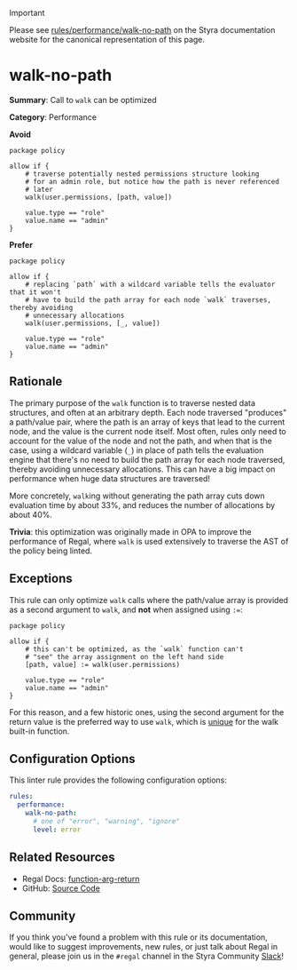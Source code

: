 > [!IMPORTANT]
> Please see [rules/performance/walk-no-path](https://docs.styra.com/regal/rules/performance/walk-no-path) on the Styra documentation website for the canonical representation of this page.

# walk-no-path

**Summary**: Call to `walk` can be optimized

**Category**: Performance

**Avoid**
```rego
package policy

allow if {
    # traverse potentially nested permissions structure looking
    # for an admin role, but notice how the path is never referenced
    # later
    walk(user.permissions, [path, value])

    value.type == "role"
    value.name == "admin"
}
```

**Prefer**
```rego
package policy

allow if {
    # replacing `path` with a wildcard variable tells the evaluator that it won't
    # have to build the path array for each node `walk` traverses, thereby avoiding
    # unnecessary allocations
    walk(user.permissions, [_, value])

    value.type == "role"
    value.name == "admin"
}
```

## Rationale

The primary purpose of the `walk` function is to traverse nested data structures, and often at an arbitrary depth.
Each node traversed "produces" a path/value pair, where the path is an array of keys that lead to the current node,
and the value is the current node itself. Most often, rules only need to account for the value of the node and not the
path, and when that is the case, using a wildcard variable (`_`) in place of path tells the evaluation engine that
there's no need to build the path array for each node traversed, thereby avoiding unnecessary allocations. This can
have a big impact on performance when huge data structures are traversed!

More concretely, `walk`ing without generating the path array cuts down evaluation time by about 33%, and reduces the
number of allocations by about 40%.

**Trivia**: this optimization was originally made in OPA to improve the performance of Regal, where `walk` is used
extensively to traverse the AST of the policy being linted.

## Exceptions

This rule can only optimize `walk` calls where the path/value array is provided as a second argument to `walk`, and
**not** when assigned using `:=`:

```rego
package policy

allow if {
    # this can't be optimized, as the `walk` function can't
    # "see" the array assignment on the left hand side
    [path, value] := walk(user.permissions)

    value.type == "role"
    value.name == "admin"
}
```

For this reason, and a few historic ones, using the second argument for the return value is the preferred way to use
`walk`, which is [unique](https://docs.styra.com/regal/rules/style/function-arg-return#exceptions) for the walk built-in
function.

## Configuration Options

This linter rule provides the following configuration options:

```yaml
rules:
  performance:
    walk-no-path:
      # one of "error", "warning", "ignore"
      level: error
```

## Related Resources

- Regal Docs: [function-arg-return](https://docs.styra.com/regal/rules/style/function-arg-return)
- GitHub: [Source Code](https://github.com/StyraInc/regal/blob/main/bundle/regal/rules/performance/walk-no-path/walk_no_path.rego)

## Community

If you think you've found a problem with this rule or its documentation, would like to suggest improvements, new rules,
or just talk about Regal in general, please join us in the `#regal` channel in the Styra Community
[Slack](https://inviter.co/styra)!

